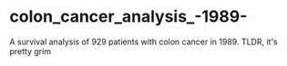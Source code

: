 # colon_cancer_analysis_-1989-
A survival analysis of 929 patients with colon cancer in 1989. TLDR, it's pretty grim
